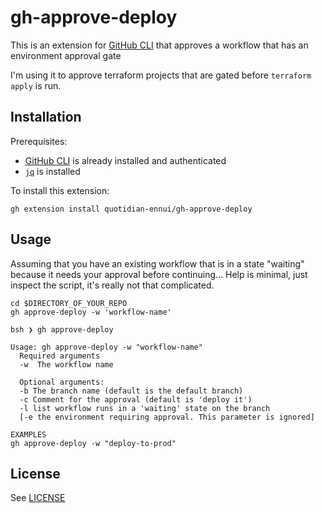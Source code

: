 # gh-approve-deploy

This is an extension for [GitHub CLI](https://cli.github.com/) that approves a workflow that has an environment approval gate

I'm using it to approve terraform projects that are gated before `terraform apply` is run.

## Installation

Prerequisites:
 * [GitHub CLI](https://cli.github.com/) is already installed and authenticated
 * [`jq`](https://stedolan.github.io/jq/) is installed

To install this extension:

```
gh extension install quotidian-ennui/gh-approve-deploy
```

## Usage

Assuming that you have an existing workflow that is in a state "waiting" because it needs your approval before continuing... Help is minimal, just inspect the script, it's really not that complicated.

```
cd $DIRECTORY_OF_YOUR_REPO
gh approve-deploy -w 'workflow-name'
```

```
bsh ❯ gh approve-deploy

Usage: gh approve-deploy -w "workflow-name"
  Required arguments
  -w  The workflow name

  Optional arguments:
  -b The branch name (default is the default branch)
  -c Comment for the approval (default is 'deploy it')
  -l list workflow runs in a 'waiting' state on the branch
  [-e the environment requiring approval. This parameter is ignored]

EXAMPLES
gh approve-deploy -w "deploy-to-prod"
```

## License

See [LICENSE](./LICENSE)